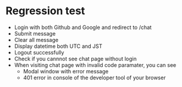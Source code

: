 # Regression test
- Login with both Github and Google and redirect to /chat
- Submit message
- Clear all message
- Display datetime both UTC and JST
- Logout successfully
- Check if you cannnot see chat page without login
- When visiting chat page with invalid code paramater, you can see
  - Modal window with error message
  - 401 error in console of the developer tool of your browser
